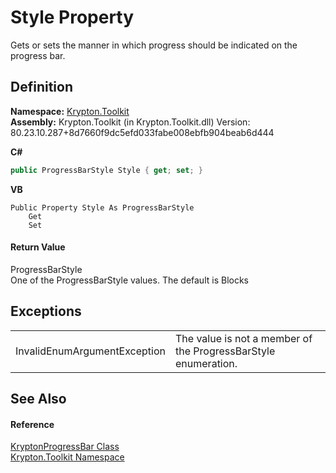 # Style Property


Gets or sets the manner in which progress should be indicated on the progress bar.



## Definition
**Namespace:** <a href="79d2eac2-21f4-54ff-7552-b20c33c30600.md">Krypton.Toolkit</a>  
**Assembly:** Krypton.Toolkit (in Krypton.Toolkit.dll) Version: 80.23.10.287+8d7660f9dc5efd033fabe008ebfb904beab6d444

**C#**
``` C#
public ProgressBarStyle Style { get; set; }
```
**VB**
``` VB
Public Property Style As ProgressBarStyle
	Get
	Set
```



#### Return Value
ProgressBarStyle  
One of the ProgressBarStyle values. The default is Blocks

## Exceptions
<table>
<tr>
<td>InvalidEnumArgumentException</td>
<td>The value is not a member of the ProgressBarStyle enumeration.</td></tr>
</table>

## See Also


#### Reference
<a href="7e9fc6fe-ab52-d8e6-9686-cee108e3df87.md">KryptonProgressBar Class</a>  
<a href="79d2eac2-21f4-54ff-7552-b20c33c30600.md">Krypton.Toolkit Namespace</a>  
